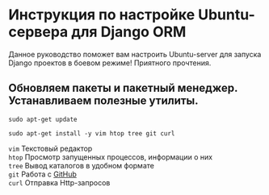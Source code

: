 # Инструкция по настройке Ubuntu-сервера для Django ORM
Данное руководство поможет вам настроить Ubuntu-server для запуска Django проектов в боевом режиме! Приятного прочтения.

## Обновляем пакеты и пакетный менеджер. Устанавливаем полезные утилиты.
```
sudo apt-get update
```
```
sudo apt-get install -y vim htop tree git curl 
```
`vim`   Текстовый редактор\
`htop`  Просмотр запущенных процессов, информации о них\
`tree`  Вывод каталогов в удобном формате\
`git`   Работа с [GitHub](https://github.com/)\
`curl`  Отправка Http-запросов
